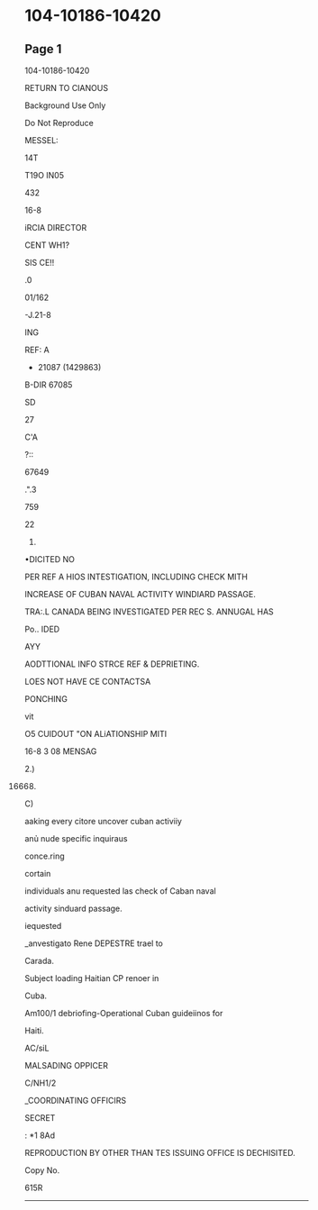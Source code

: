 # 104-10186-10420

## Page 1

104-10186-10420

RETURN TO CIANOUS

Background Use Only

Do Not Reproduce

MESSEL:

14T

T19O IN05

432

16-8

iRCIA DIRECTOR

CENT WH1?

SIS CE!!

.0

01/162

-J.21-8

ING

REF: A

- 21087 (1429863)

B-DIR 67085

SD

27

C'A

?::

67649

.".3

759

22

1.

•DICITED NO

PER REF A HIOS INTESTIGATION, INCLUDING CHECK MITH

INCREASE OF CUBAN NAVAL ACTIVITY WINDIARD PASSAGE.

TRA:.L CANADA BEING INVESTIGATED PER REC S. ANNUGAL HAS

Po.. IDED

AYY

AODTTIONAL INFO STRCE REF & DEPRIETING.

LOES NOT HAVE CE CONTACTSA

PONCHING

vit

O5 CUIDOUT "ON ALiATIONSHIP MITI

16-8 3 08 MENSAG

2.)

16668)

C)

aaking every citore uncover cuban activiiy

anủ nude specific inquiraus

conce.ring

cortain

individuals anu requested las check of Caban naval

activity sinduard passage.

iequested

_anvestigato Rene DEPESTRE trael to

Carada.

Subject loading Haitian CP renoer in

Cuba.

Am100/1 debriofing-Operational Cuban guideiinos for

Haiti.

AC/siL

MALSADING OPPICER

C/NH1/2

_COORDINATING OFFICIRS

SECRET

: *1 8Ad

REPRODUCTION BY OTHER THAN TES ISSUING OFFICE IS DECHISITED.

Copy No.

615R

---


